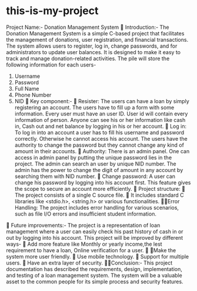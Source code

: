 # this-is-my-project 
Project Name:- Donation Management System
	Introduction:- The Donation Management System is a simple C-based project that facilitates the management of donations, user registration, and financial transactions. The system allows users to register, log in, change passwords, and for administrators to update user balances. It is designed to make it easy to track and manage donation-related activities.
The pile will store the following information for each users-
1.	Username
2.	Password
3.	Full Name
4.	Phone Number
5.	NID
	Key component:-
	Resister: The users can have a loan by simply registering an account. The users have to fill up a form with some information. Every user must have an user ID. User id will contain every information of person. Anyone can see his or her information like cash in, Cash out and net balance by logging in his or her account.
	Log in: To log in into an account a user has to fill his username and password correctly. Otherwise he cannot access his account. The users have the authority to change the password but they cannot change any kind of amount in their accounts.
	Authority: There is an admin panel. One can access in admin panel by putting the unique password lies in the project. The admin can search an user by unique NID number. The admin has the power to change the digit of amount in any account by searching them with NID number.
	Change password: A user can change his password by logging into his account first. This feature gives the scope to secure an account more efficiently.
	Project structure:
	The project consists of a single C source file.
	It includes standard C libraries like <stdio.h>, <string.h> or various functionalities.
Error Handling: The project includes error handling for various scenarios, such as file I/O errors and insufficient student information.

	Future improvements:- The project is a representation of loan management where a user can easily check his past history of cash in or out by logging into his account. This project will be improved by different ways-
	Add more feature like Monthly or yearly income,the lest requirement to have a loan, Online verification for a user.
	Make the system more user friendly. 
	Use mobile technology. 
	Support for multiple users.
	Have an extra layer of security.
Conclusion:- This project documentation has described the requirements, design, implementation, and testing of a loan management system. The system will be a valuable asset to the common people for its simple process and security features.

